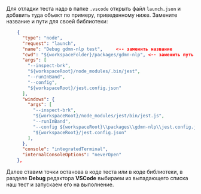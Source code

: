 Для отладки теста надо в папке `.vscode` открыть файл `launch.json` и добавить туда объект по примеру, 
приведенному ниже. Замените название и пути для своей библиотеки:

````json
    {
      "type": "node",
      "request": "launch",
      "name": "Debug gdmn-nlp test",     <-- заменить название
      "cwd": "${workspaceFolder}/packages/gdmn-nlp", <-- заменить путь
      "args": [
        "--inspect-brk",
        "${workspaceRoot}/node_modules/.bin/jest",
        "--runInBand",
        "--config",
        "${workspaceRoot}/jest.config.json"
      ],
      "windows": {
        "args": [
          "--inspect-brk",
          "${workspaceRoot}/node_modules/jest/bin/jest.js",
          "--runInBand",
          "--config ${workspaceRoot}\\packages\\gdmn-nlp\\jest.config.js", <-- заменить путь
          "${workspaceRoot}/jest.config.json"
        ],
      },
      "console": "integratedTerminal",
      "internalConsoleOptions": "neverOpen"
    },
````    
Далее ставим точки останова в коде теста или в коде библиотеки, в разделе **Debug** редактора **VSCode** 
выбираем из выпадающего списка наш тест и запускаем его на выполнение.